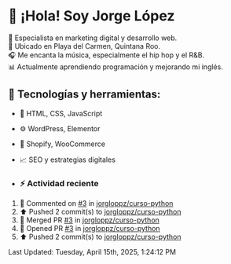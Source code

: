 # 👋 ¡Hola! Soy Jorge López  

🚀 Especialista en marketing digital y desarrollo web.  
📍 Ubicado en Playa del Carmen, Quintana Roo.  
🎧 Me encanta la música, especialmente el hip hop y el R&B.  
📊 Actualmente aprendiendo programación y mejorando mi inglés.  

## 🌟 Tecnologías y herramientas:
- 📌 HTML, CSS, JavaScript
- ⚙️ WordPress, Elementor
- 🛒 Shopify, WooCommerce
- 📈 SEO y estrategias digitales

- ### :zap: Actividad reciente
<!--RECENT_ACTIVITY:start-->
1. 💬 Commented on [#3](https://github.com/jorgloppz/curso-python/pull/3#issuecomment-2798504085) in [jorgloppz/curso-python](https://github.com/jorgloppz/curso-python)
2. ⬆️ Pushed 2 commit(s) to [jorgloppz/curso-python](https://github.com/jorgloppz/curso-python)
3. 🎉 Merged PR [#3](https://github.com/jorgloppz/curso-python/pull/3) in [jorgloppz/curso-python](https://github.com/jorgloppz/curso-python)
4. 💪 Opened PR [#3](https://github.com/jorgloppz/curso-python/pull/3) in [jorgloppz/curso-python](https://github.com/jorgloppz/curso-python)
5. ⬆️ Pushed 2 commit(s) to [jorgloppz/curso-python](https://github.com/jorgloppz/curso-python)
<!--RECENT_ACTIVITY:end-->
<!--RECENT_ACTIVITY:last_update-->
Last Updated: Tuesday, April 15th, 2025, 1:24:12 PM
<!--RECENT_ACTIVITY:last_update_end-->
